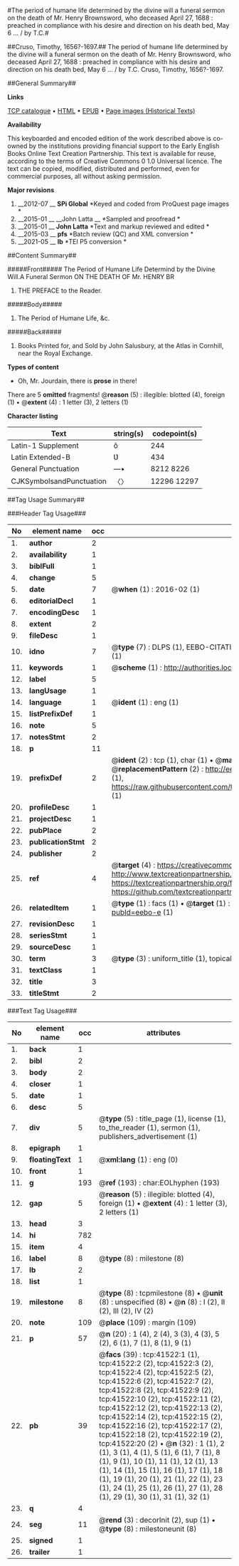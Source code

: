 #The period of humane life determined by the divine will a funeral sermon on the death of Mr. Henry Brownsword, who deceased April 27, 1688 : preached in compliance with his desire and direction on his death bed, May 6 ... / by T.C.#

##Cruso, Timothy, 1656?-1697.##
The period of humane life determined by the divine will a funeral sermon on the death of Mr. Henry Brownsword, who deceased April 27, 1688 : preached in compliance with his desire and direction on his death bed, May 6 ... / by T.C.
Cruso, Timothy, 1656?-1697.

##General Summary##

**Links**

[TCP catalogue](http://www.ota.ox.ac.uk/tcp/)  • 
[HTML](http://tei.it.ox.ac.uk/tcp/Texts-HTML/free/A35/A35324.html)  • 
[EPUB](http://tei.it.ox.ac.uk/tcp/Texts-EPUB/free/A35/A35324.epub) • 
[Page images (Historical Texts)](https://historicaltexts.jisc.ac.uk/eebo-8647868e)

**Availability**

This keyboarded and encoded edition of the work described above is co-owned by the
    institutions providing financial support to the Early English Books Online Text Creation
    Partnership. This text is available for reuse, according to the terms of  Creative Commons 0 1.0 Universal
    licence. The text can be copied, modified, distributed and performed, even for commercial
    purposes, all without asking permission.

**Major revisions**

1. __2012-07 __ __SPi Global__ *Keyed and coded from ProQuest page images *
1. __2015-01 __ __John Latta __ *Sampled and proofread *
1. __2015-01 __ __John Latta__ *Text and markup reviewed and edited *
1. __2015-03 __ __pfs__ *Batch review (QC) and XML conversion *
1. __2021-05 __ __lb__ *TEI P5 conversion *

##Content Summary##

#####Front#####
The Period of Humane Life Determind by the Divine Will.A Funeral Sermon ON THE DEATH OF Mr. HENRY BR
1. THE PREFACE to the Reader.

#####Body#####

1. The Period of Humane Life, &c.

#####Back#####

1. Books Printed for, and Sold by John Salusbury, at the Atlas in Cornhill, near the Royal Exchange.

**Types of content**

  * Oh, Mr. Jourdain, there is **prose** in there!

There are 5 **omitted** fragments! 
 @__reason__ (5) : illegible: blotted (4), foreign (1)  •  @__extent__ (4) : 1 letter (3), 2 letters (1)

**Character listing**


|Text|string(s)|codepoint(s)|
|---|---|---|
|Latin-1 Supplement|ô|244|
|Latin Extended-B|Ʋ|434|
|General Punctuation|—•|8212 8226|
|CJKSymbolsandPunctuation|〈〉|12296 12297|

##Tag Usage Summary##

###Header Tag Usage###

|No|element name|occ|attributes|
|---|---|---|---|
|1.|__author__|2||
|2.|__availability__|1||
|3.|__biblFull__|1||
|4.|__change__|5||
|5.|__date__|7| @__when__ (1) : 2016-02 (1)|
|6.|__editorialDecl__|1||
|7.|__encodingDesc__|1||
|8.|__extent__|2||
|9.|__fileDesc__|1||
|10.|__idno__|7| @__type__ (7) : DLPS (1), EEBO-CITATION (1), VID (1), EEBO-PROQUEST (1), STC (2), OCLC (1)|
|11.|__keywords__|1| @__scheme__ (1) : http://authorities.loc.gov/ (1)|
|12.|__label__|5||
|13.|__langUsage__|1||
|14.|__language__|1| @__ident__ (1) : eng (1)|
|15.|__listPrefixDef__|1||
|16.|__note__|5||
|17.|__notesStmt__|2||
|18.|__p__|11||
|19.|__prefixDef__|2| @__ident__ (2) : tcp (1), char (1)  •  @__matchPattern__ (2) : ([0-9\-]+):([0-9IVX]+) (1), (.+) (1)  •  @__replacementPattern__ (2) : http://eebo.chadwyck.com/downloadtiff?vid=$1&page=$2 (1), https://raw.githubusercontent.com/textcreationpartnership/Texts/master/tcpchars.xml#$1 (1)|
|20.|__profileDesc__|1||
|21.|__projectDesc__|1||
|22.|__pubPlace__|2||
|23.|__publicationStmt__|2||
|24.|__publisher__|2||
|25.|__ref__|4| @__target__ (4) : https://creativecommons.org/publicdomain/zero/1.0/ (1), http://www.textcreationpartnership.org/docs/. (1), https://textcreationpartnership.org/faq/#faq05 (1), https://github.com/textcreationpartnership (1)|
|26.|__relatedItem__|1| @__type__ (1) : facs (1)  •  @__target__ (1) : https://data.historicaltexts.jisc.ac.uk/view?pubId=eebo-e (1)|
|27.|__revisionDesc__|1||
|28.|__seriesStmt__|1||
|29.|__sourceDesc__|1||
|30.|__term__|3| @__type__ (3) : uniform_title (1), topical_term (2)|
|31.|__textClass__|1||
|32.|__title__|3||
|33.|__titleStmt__|2||


###Text Tag Usage###

|No|element name|occ|attributes|
|---|---|---|---|
|1.|__back__|1||
|2.|__bibl__|2||
|3.|__body__|2||
|4.|__closer__|1||
|5.|__date__|1||
|6.|__desc__|5||
|7.|__div__|5| @__type__ (5) : title_page (1), license (1), to_the_reader (1), sermon (1), publishers_advertisement (1)|
|8.|__epigraph__|1||
|9.|__floatingText__|1| @__xml:lang__ (1) : eng (0)|
|10.|__front__|1||
|11.|__g__|193| @__ref__ (193) : char:EOLhyphen (193)|
|12.|__gap__|5| @__reason__ (5) : illegible: blotted (4), foreign (1)  •  @__extent__ (4) : 1 letter (3), 2 letters (1)|
|13.|__head__|3||
|14.|__hi__|782||
|15.|__item__|4||
|16.|__label__|8| @__type__ (8) : milestone (8)|
|17.|__lb__|2||
|18.|__list__|1||
|19.|__milestone__|8| @__type__ (8) : tcpmilestone (8)  •  @__unit__ (8) : unspecified (8)  •  @__n__ (8) : I (2), II (2), III (2), IV (2)|
|20.|__note__|109| @__place__ (109) : margin (109)|
|21.|__p__|57| @__n__ (20) : 1 (4), 2 (4), 3 (3), 4 (3), 5 (2), 6 (1), 7 (1), 8 (1), 9 (1)|
|22.|__pb__|39| @__facs__ (39) : tcp:41522:1 (1), tcp:41522:2 (2), tcp:41522:3 (2), tcp:41522:4 (2), tcp:41522:5 (2), tcp:41522:6 (2), tcp:41522:7 (2), tcp:41522:8 (2), tcp:41522:9 (2), tcp:41522:10 (2), tcp:41522:11 (2), tcp:41522:12 (2), tcp:41522:13 (2), tcp:41522:14 (2), tcp:41522:15 (2), tcp:41522:16 (2), tcp:41522:17 (2), tcp:41522:18 (2), tcp:41522:19 (2), tcp:41522:20 (2)  •  @__n__ (32) : 1 (1), 2 (1), 3 (1), 4 (1), 5 (1), 6 (1), 7 (1), 8 (1), 9 (1), 10 (1), 11 (1), 12 (1), 13 (1), 14 (1), 15 (1), 16 (1), 17 (1), 18 (1), 19 (1), 20 (1), 21 (1), 22 (1), 23 (1), 24 (1), 25 (1), 26 (1), 27 (1), 28 (1), 29 (1), 30 (1), 31 (1), 32 (1)|
|23.|__q__|4||
|24.|__seg__|11| @__rend__ (3) : decorInit (2), sup (1)  •  @__type__ (8) : milestoneunit (8)|
|25.|__signed__|1||
|26.|__trailer__|1||
